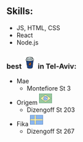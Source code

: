 ## **Skills:**
* JS, HTML, CSS
* React
* Node.js


### best <img src="images/coffee-to-go.png" width="30"> in Tel-Aviv:
* Mae
  * Montefiore St 3
* Origem <img src="images/brazil.png" width="30">
  * Dizengoff St 203
* Fika <img src="images/sweden.png" width="30">
  * Dizengoff St 267
